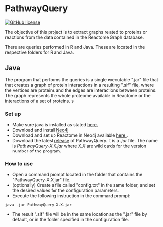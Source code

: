 PathwayQuery
===========
[![GitHub license](http://dmlc.github.io/img/apache2.svg)](./LICENSE)

The objective of this project is to extract graphs related to proteins or reactions from the data contained in the Reactome Graph database.

There are queries performed in R and Java. These are located in the respective folders for R and Java.

## Java 

The program that performs the queries is a single executable ".jar" file that that creates a graph of protein interactions in a resulting ".sif" file, where the vertices are proteins and the edges are interactions between proteins. The graph represents the whole proteome available in Reactome or the interactions of a set of proteins. s

### Set up

* Make sure java is installed as stated [here.](https://www.java.com/en/download/help/version_manual.xml)
* Download and install [Neo4j](https://neo4j.com/download/)
* Download and set up Reactome in Neo4j available [here.](http://reactome.org/pages/documentation/developer-guide/graph-database/).
* Download the latest [release](https://github.com/bramburger/PathwayProjectQueries/releases) of PathwayQuery. It is a *.jar* file. The name is *PathwayQuery-X.X.jar* where *X.X* are wild cards for the version number of the program.

### How to use

* Open a command prompt located in the folder that contains the "PathwayQuery-X.X.jar" file.
* (optionally) Create a file called "config.txt" in the same folder, and set the desired values for the configuration parameters.
* Execute the following instruction in the command prompt: 
~~~~
java -jar PathwayQuery-X.X.jar
~~~~
* The result ".sif" file will be in the same location as the ".jar" file by default, or in the folder specified in the configuration file. 

